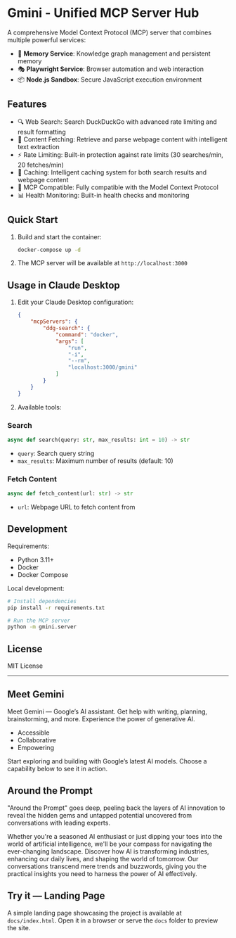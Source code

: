 # Gmini - Unified MCP Server Hub

A comprehensive Model Context Protocol (MCP) server that combines multiple powerful services:

- 🧠 **Memory Service**: Knowledge graph management and persistent memory
- 🎭 **Playwright Service**: Browser automation and web interaction
- 📦 **Node.js Sandbox**: Secure JavaScript execution environment

## Features

- 🔍 Web Search: Search DuckDuckGo with advanced rate limiting and result formatting
- 📄 Content Fetching: Retrieve and parse webpage content with intelligent text extraction
- ⚡ Rate Limiting: Built-in protection against rate limits (30 searches/min, 20 fetches/min)
- 🚀 Caching: Intelligent caching system for both search results and webpage content
- 🔄 MCP Compatible: Fully compatible with the Model Context Protocol
- 📊 Health Monitoring: Built-in health checks and monitoring

## Quick Start

1. Build and start the container:

   ```bash
   docker-compose up -d
   ```

2. The MCP server will be available at `http://localhost:3000`

## Usage in Claude Desktop

1. Edit your Claude Desktop configuration:

   ```json
   {
       "mcpServers": {
           "ddg-search": {
               "command": "docker",
               "args": [
                   "run",
                   "-i",
                   "--rm",
                   "localhost:3000/gmini"
               ]
           }
       }
   }
   ```

2. Available tools:

### Search

```python
async def search(query: str, max_results: int = 10) -> str
```

- `query`: Search query string
- `max_results`: Maximum number of results (default: 10)

### Fetch Content

```python
async def fetch_content(url: str) -> str
```

- `url`: Webpage URL to fetch content from

## Development

Requirements:

- Python 3.11+
- Docker
- Docker Compose

Local development:

```bash
# Install dependencies
pip install -r requirements.txt

# Run the MCP server
python -m gmini.server
```

## License

MIT License

---

## Meet Gemini

Meet Gemini — Google’s AI assistant. Get help with writing, planning, brainstorming, and more. Experience the power of generative AI.

- Accessible
- Collaborative
- Empowering

Start exploring and building with Google’s latest AI models. Choose a capability below to see it in action.

## Around the Prompt

"Around the Prompt" goes deep, peeling back the layers of AI innovation to reveal the hidden gems and untapped potential uncovered from conversations with leading experts.

Whether you're a seasoned AI enthusiast or just dipping your toes into the world of artificial intelligence, we'll be your compass for navigating the ever-changing landscape. Discover how AI is transforming industries, enhancing our daily lives, and shaping the world of tomorrow. Our conversations transcend mere trends and buzzwords, giving you the practical insights you need to harness the power of AI effectively.

## Try it — Landing Page

A simple landing page showcasing the project is available at `docs/index.html`. Open it in a browser or serve the `docs` folder to preview the site.